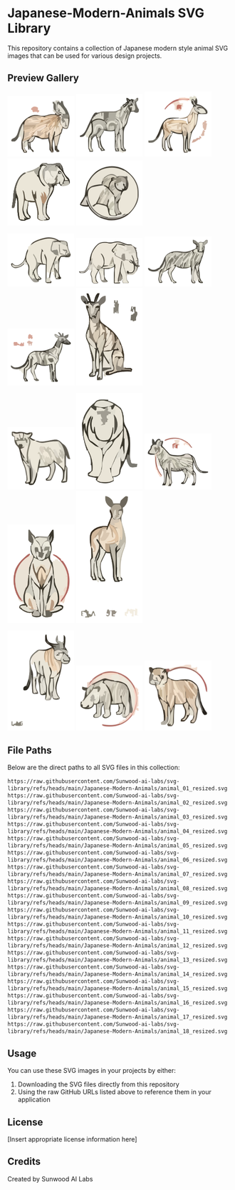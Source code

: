 # Japanese-Modern-Animals SVG Library

This repository contains a collection of Japanese modern style animal SVG images that can be used for various design projects.

## Preview Gallery

<p>
<img src="https://raw.githubusercontent.com/Sunwood-ai-labs/svg-library/refs/heads/main/Japanese-Modern-Animals/animal_01_resized.svg" alt="animal_01" width="150"/>
<img src="https://raw.githubusercontent.com/Sunwood-ai-labs/svg-library/refs/heads/main/Japanese-Modern-Animals/animal_02_resized.svg" alt="animal_02" width="150"/>
<img src="https://raw.githubusercontent.com/Sunwood-ai-labs/svg-library/refs/heads/main/Japanese-Modern-Animals/animal_03_resized.svg" alt="animal_03" width="150"/>
<img src="https://raw.githubusercontent.com/Sunwood-ai-labs/svg-library/refs/heads/main/Japanese-Modern-Animals/animal_04_resized.svg" alt="animal_04" width="150"/>
<img src="https://raw.githubusercontent.com/Sunwood-ai-labs/svg-library/refs/heads/main/Japanese-Modern-Animals/animal_05_resized.svg" alt="animal_05" width="150"/>
</p>

<p>
<img src="https://raw.githubusercontent.com/Sunwood-ai-labs/svg-library/refs/heads/main/Japanese-Modern-Animals/animal_06_resized.svg" alt="animal_06" width="150"/>
<img src="https://raw.githubusercontent.com/Sunwood-ai-labs/svg-library/refs/heads/main/Japanese-Modern-Animals/animal_07_resized.svg" alt="animal_07" width="150"/>
<img src="https://raw.githubusercontent.com/Sunwood-ai-labs/svg-library/refs/heads/main/Japanese-Modern-Animals/animal_08_resized.svg" alt="animal_08" width="150"/>
<img src="https://raw.githubusercontent.com/Sunwood-ai-labs/svg-library/refs/heads/main/Japanese-Modern-Animals/animal_09_resized.svg" alt="animal_09" width="150"/>
<img src="https://raw.githubusercontent.com/Sunwood-ai-labs/svg-library/refs/heads/main/Japanese-Modern-Animals/animal_10_resized.svg" alt="animal_10" width="150"/>
</p>

<p>
<img src="https://raw.githubusercontent.com/Sunwood-ai-labs/svg-library/refs/heads/main/Japanese-Modern-Animals/animal_11_resized.svg" alt="animal_11" width="150"/>
<img src="https://raw.githubusercontent.com/Sunwood-ai-labs/svg-library/refs/heads/main/Japanese-Modern-Animals/animal_12_resized.svg" alt="animal_12" width="150"/>
<img src="https://raw.githubusercontent.com/Sunwood-ai-labs/svg-library/refs/heads/main/Japanese-Modern-Animals/animal_13_resized.svg" alt="animal_13" width="150"/>
<img src="https://raw.githubusercontent.com/Sunwood-ai-labs/svg-library/refs/heads/main/Japanese-Modern-Animals/animal_14_resized.svg" alt="animal_14" width="150"/>
<img src="https://raw.githubusercontent.com/Sunwood-ai-labs/svg-library/refs/heads/main/Japanese-Modern-Animals/animal_15_resized.svg" alt="animal_15" width="150"/>
</p>

<p>
<img src="https://raw.githubusercontent.com/Sunwood-ai-labs/svg-library/refs/heads/main/Japanese-Modern-Animals/animal_16_resized.svg" alt="animal_16" width="150"/>
<img src="https://raw.githubusercontent.com/Sunwood-ai-labs/svg-library/refs/heads/main/Japanese-Modern-Animals/animal_17_resized.svg" alt="animal_17" width="150"/>
<img src="https://raw.githubusercontent.com/Sunwood-ai-labs/svg-library/refs/heads/main/Japanese-Modern-Animals/animal_18_resized.svg" alt="animal_18" width="150"/>
</p>

## File Paths

Below are the direct paths to all SVG files in this collection:

```
https://raw.githubusercontent.com/Sunwood-ai-labs/svg-library/refs/heads/main/Japanese-Modern-Animals/animal_01_resized.svg
https://raw.githubusercontent.com/Sunwood-ai-labs/svg-library/refs/heads/main/Japanese-Modern-Animals/animal_02_resized.svg
https://raw.githubusercontent.com/Sunwood-ai-labs/svg-library/refs/heads/main/Japanese-Modern-Animals/animal_03_resized.svg
https://raw.githubusercontent.com/Sunwood-ai-labs/svg-library/refs/heads/main/Japanese-Modern-Animals/animal_04_resized.svg
https://raw.githubusercontent.com/Sunwood-ai-labs/svg-library/refs/heads/main/Japanese-Modern-Animals/animal_05_resized.svg
https://raw.githubusercontent.com/Sunwood-ai-labs/svg-library/refs/heads/main/Japanese-Modern-Animals/animal_06_resized.svg
https://raw.githubusercontent.com/Sunwood-ai-labs/svg-library/refs/heads/main/Japanese-Modern-Animals/animal_07_resized.svg
https://raw.githubusercontent.com/Sunwood-ai-labs/svg-library/refs/heads/main/Japanese-Modern-Animals/animal_08_resized.svg
https://raw.githubusercontent.com/Sunwood-ai-labs/svg-library/refs/heads/main/Japanese-Modern-Animals/animal_09_resized.svg
https://raw.githubusercontent.com/Sunwood-ai-labs/svg-library/refs/heads/main/Japanese-Modern-Animals/animal_10_resized.svg
https://raw.githubusercontent.com/Sunwood-ai-labs/svg-library/refs/heads/main/Japanese-Modern-Animals/animal_11_resized.svg
https://raw.githubusercontent.com/Sunwood-ai-labs/svg-library/refs/heads/main/Japanese-Modern-Animals/animal_12_resized.svg
https://raw.githubusercontent.com/Sunwood-ai-labs/svg-library/refs/heads/main/Japanese-Modern-Animals/animal_13_resized.svg
https://raw.githubusercontent.com/Sunwood-ai-labs/svg-library/refs/heads/main/Japanese-Modern-Animals/animal_14_resized.svg
https://raw.githubusercontent.com/Sunwood-ai-labs/svg-library/refs/heads/main/Japanese-Modern-Animals/animal_15_resized.svg
https://raw.githubusercontent.com/Sunwood-ai-labs/svg-library/refs/heads/main/Japanese-Modern-Animals/animal_16_resized.svg
https://raw.githubusercontent.com/Sunwood-ai-labs/svg-library/refs/heads/main/Japanese-Modern-Animals/animal_17_resized.svg
https://raw.githubusercontent.com/Sunwood-ai-labs/svg-library/refs/heads/main/Japanese-Modern-Animals/animal_18_resized.svg
```

## Usage

You can use these SVG images in your projects by either:
1. Downloading the SVG files directly from this repository
2. Using the raw GitHub URLs listed above to reference them in your application

## License

[Insert appropriate license information here]

## Credits

Created by Sunwood AI Labs

